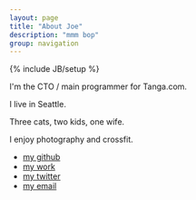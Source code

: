 ```yaml
---
layout: page
title: "About Joe"
description: "mmm bop"
group: navigation
---
```

{% include JB/setup %}

I'm the CTO / main programmer for Tanga.com.

I live in Seattle.

Three cats, two kids, one wife.

I enjoy photography and crossfit.

- [my github](https://github.com/joevandyk)
- [my work](https://www.tanga.com)
- [my twitter](https://www.twitter.com/joevandyk)
- [my email](mailto:joe@tanga.com)
